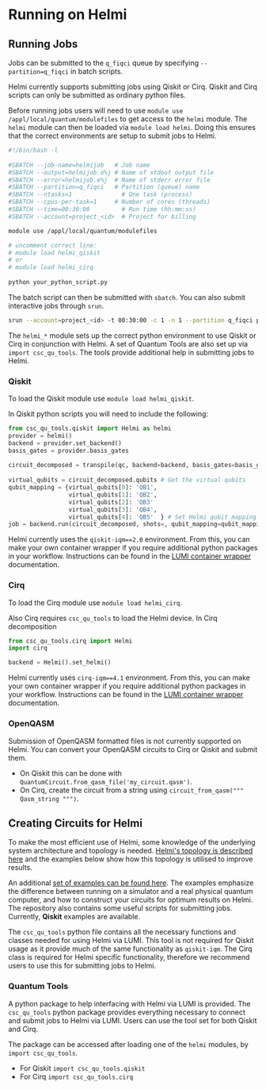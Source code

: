 # Running on Helmi

## Running Jobs

Jobs can be submitted to the `q_fiqci` queue by specifying `--partition=q_fiqci` in batch scripts. 

Helmi currently supports submitting jobs using Qiskit or Cirq. Qiskit and Cirq scripts can only be submitted as ordinary python files.

Before running jobs users will need to use `module use /appl/local/quantum/modulefiles` to get access to the `helmi` module. The `helmi` module can then be loaded via `module load helmi`. Doing this ensures that the correct environments are setup to submit jobs to Helmi. 

```bash
#!/bin/bash -l
 
#SBATCH --job-name=helmijob   # Job name
#SBATCH --output=helmijob.o%j # Name of stdout output file
#SBATCH --error=helmijob.e%j  # Name of stderr error file
#SBATCH --partition=q_fiqci   # Partition (queue) name
#SBATCH --ntasks=1              # One task (process)
#SBATCH --cpus-per-task=1     # Number of cores (threads)
#SBATCH --time=00:30:00         # Run time (hh:mm:ss)
#SBATCH --account=project_<id>  # Project for billing

module use /appl/local/quantum/modulefiles

# uncomment correct line:
# module load helmi_qiskit
# or
# module load helmi_cirq
 
python your_python_script.py
```

The batch script can then be submitted with `sbatch`. You can also submit interactive jobs through `srun`. 

```bash
srun --account=project_<id> -t 00:30:00 -c 1 -n 1 --partition q_fiqci python your_python_script.py
```

The `helmi_*` module sets up the correct python environment to use Qiskit or Cirq in conjunction with Helmi. A set of Quantum Tools are also set up via `import csc_qu_tools`. The tools provide additional help in submitting jobs to Helmi. 

### Qiskit

To load the Qiskit module use `module load helmi_qiskit`.

In Qiskit python scripts you will need to include the following:

```python
from csc_qu_tools.qiskit import Helmi as helmi
provider = helmi()
backend = provider.set_backend()
basis_gates = provider.basis_gates
 
circuit_decomposed = transpile(qc, backend=backend, basis_gates=basis_gates) # Decompose circuit into native basis gates
 
virtual_qubits = circuit_decomposed.qubits # Get the virtual qubits
qubit_mapping = {virtual_qubits[0]: 'QB1',
                 virtual_qubits[1]: 'QB2',
                 virtual_qubits[2]: 'QB3'
                 virtual_qubits[3]: 'QB4',
                 virtual_qubits[4]: 'QB5'  } # Set Helmi qubit mapping
job = backend.run(circuit_decomposed, shots=, qubit_mapping=qubit_mapping) # Run with decomposed circuit and qubit mapping
```


Helmi currently uses the `qiskit-iqm==2.0` environment. From this, you can make your own container wrapper if you require additional python packages in your workflow. Instructions can be found in the [LUMI container wrapper](../../../containers/tykky/) documentation.

### Cirq

To load the Cirq module use `module load helmi_cirq`.

Also Cirq requires `csc_qu_tools` to load the Helmi device. In Cirq decomposition 

```python
from csc_qu_tools.cirq import Helmi
import cirq

backend = Helmi().set_helmi()
```


Helmi currently uses `cirq-iqm==4.1` environment. From this, you can make your own container wrapper if you require additional python packages in your workflow. Instructions can be found in the [LUMI container wrapper](../../../containers/tykky/) documentation.

### OpenQASM

Submission of OpenQASM formatted files is not currently supported on Helmi. You can convert your OpenQASM circuits to Cirq or Qiskit and submit them.

* On Qiskit this can be done with `QuantumCircuit.from_qasm_file('my_circuit.qasm')`.
* On Cirq, create the circuit from a string using  `circuit_from_qasm(""" Qasm_string """)`. 


## Creating Circuits for Helmi

To make the most efficient use of Helmi, some knowledge of the underlying system architecture and topology is needed. [Helmi's topology is described here](../helmi/) and the examples below show how this topology is utilised to improve results. 

An additional [set of examples can be found here](https://github.com/FiQCI/helmi-examples). The examples emphasize the difference between running on a simulator and a real physical quantum computer, and how to construct your circuits for optimum results on Helmi. The repository also contains some useful scripts for submitting jobs. Currently, **Qiskit** examples are available.

The `csc_qu_tools` python file contains all the necessary functions and classes needed for using Helmi via LUMI. This tool is not required for Qiskit usage as it provide much of the same functionality as `qiskit-iqm`. The Cirq class is required for Helmi specific functionality, therefore we recommend users to use this for submitting jobs to Helmi. 

### Quantum Tools

A python package to help interfacing with Helmi via LUMI is provided. The `csc_qu_tools` python package provides everything necessary to connect and submit jobs to Helmi via LUMI. Users can use the tool set for both Qiskit and Cirq. 

The package can be accessed after loading one of the `helmi` modules, by `import csc_qu_tools`. 

* For Qiskit `import csc_qu_tools.qiskit`
* For Cirq `import csc_qu_tools.cirq`


